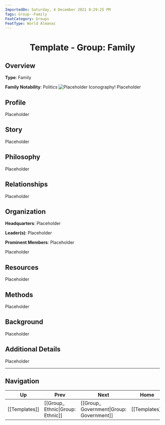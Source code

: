 ```yaml
---
ImportedOn: Saturday, 4 December 2021 8:29:25 PM
Tags: Group--Family
FeatCategory: Groups
FeatType: World Almanac
---
```

# <center>Template - Group: Family</center>

## Overview

**Type**: Family

**Family Notability**: Politics
![Placeholder Iconography!](ImagePlaceholder.png)
Placeholder​

## Profile

Placeholder​

## Story

Placeholder​

## Philosophy

Placeholder​

## Relationships

Placeholder​

## Organization

**Headquarters**: Placeholder​

**Leader(s)**: Placeholder​

**Prominent Members**: Placeholder​

Placeholder​

## Resources

Placeholder​

## Methods

Placeholder​

## Background

Placeholder​

## Additional Details

Placeholder​


---
## Navigation
| Up | Prev | Next | Home |
|----|------|------|------|
| [[Templates]] | [[Group_ Ethnic\|Group: Ethnic]] | [[Group_ Government\|Group: Government]] | [[Templates]] |
